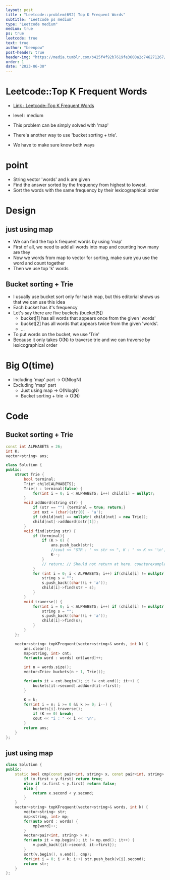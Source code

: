 ```yaml
---
layout: post
title : "Leetcode::problem(692) Top K Frequent Words"
subtitle: "Leetcode ps medium"
type: "Leetcode medium"
medium: true
ps: true
leetcode: true
text: true
author: "beenpow"
post-header: true
header-img: "https://media.tumblr.com/b425f4f92b7619fe3600a2c746271267/tumblr_inline_mlug83d0oY1qhg0wt.jpg"
order: 1
date: "2023-06-30"
---
```


# Leetcode::Top K Frequent Words
- [Link : Leetcode::Top K Frequent Words](https://leetcode.com/problems/top-k-frequent-words/description/?envType=study-plan-v2&envId=apple-spring-23-high-frequency)

- level : medium
- This problem can be simply solved with 'map'
- There'a another way to use 'bucket sorting + trie'.
- We have to make sure know both ways

# point
- String vector 'words' and k are given
- Find the answer sorted by the frequency from highest to lowest.
- Sort the words with the same frequency by their lexicographical order

# Design

## just using map
- We can find the top k frequent words by using 'map'
- First of all, we need to add all words into map and counting how many are they
- Now we words from map to vector for sorting, make sure you use the word and count together
- Then we use top 'k' words

## Bucket sorting + Trie
- I usually use bucket sort only for hash map, but this editorial shows us that we can use this idea
- Each bucket has it's frequency
- Let's say there are five buckets (bucket[5])
  - bucket[1] has all words that appears once from the given 'words'
  - bucket[2] has all words that appears twice from the given 'words'.
  - ...
- To put words on the bucket, we use 'Trie'
- Because it only takes O(N) to traverse trie and we can traverse by lexicographical order

# Big O(time)
- Including 'map' part -> O(NlogN)
- Excluding 'map' part
  - Just using map -> O(NlogN)
  - Bucket sorting + trie -> O(N)

# Code

## Bucket sorting + Trie

```cpp
const int ALPHABETS = 26;
int K;
vector<string> ans;

class Solution {
public:
    struct Trie {
        bool terminal;
        Trie* child[ALPHABETS];
        Trie() : terminal(false) {
            for(int i = 0; i < ALPHABETS; i++) child[i] = nullptr;
        }
        void addWord(string str) {
            if (str == "") {terminal = true; return;}
            int nxt = (char)(str[0] - 'a');
            if (child[nxt] == nullptr) child[nxt] = new Trie();
            child[nxt]->addWord(&str[1]);
        }
        void find(string str) {
            if (terminal){
                if (K > 0) {
                    ans.push_back(str);
                    //cout << "STR : " << str << ", K : " << K << '\n';
                    K--;
                }
                // return; // Should not return at here. counterexample : {"a", "aa", "aaa"}
            }
            for (int i = 0; i < ALPHABETS; i++) if(child[i] != nullptr) {
                string s = "";
                s.push_back((char)(i + 'a'));
                child[i]->find(str + s);
            }
        }
        void traverse() {
            for(int i = 0; i < ALPHABETS; i++) if (child[i] != nullptr) {
                string s = "";
                s.push_back((char)(i + 'a'));
                child[i]->find(s);
            }
        }
    };

    vector<string> topKFrequent(vector<string>& words, int k) {
        ans.clear();
        map<string, int> cnt;
        for(auto word : words) cnt[word]++;

        int n = words.size();
        vector<Trie> buckets(n + 1, Trie());

        for(auto it = cnt.begin(); it != cnt.end(); it++) {
            buckets[it->second].addWord(it->first);
        }

        K = k;
        for(int i = n; i >= 0 && k >= 0; i--) {
            buckets[i].traverse();
            if (K == 0) break;
            cout << "i : " << i << '\n';
        }
        return ans;
    }
};
```


## just using map

```cpp
class Solution {
public:
    static bool cmp(const pair<int, string> x, const pair<int, string> y) {
        if (x.first > y.first) return true;
        else if (x.first < y.first) return false;
        else {
            return x.second < y.second;
        }
    }
    vector<string> topKFrequent(vector<string>& words, int k) {
        vector<string> str;
        map<string, int> mp;
        for(auto word : words) {
            mp[word]++;
        }
        vector<pair<int, string> > v;
        for(auto it = mp.begin(); it != mp.end(); it++) {
            v.push_back({it->second, it->first});
        }
        sort(v.begin(), v.end(), cmp);
        for(int i = 0; i < k; i++) str.push_back(v[i].second);
        return str;
    }
};
```

